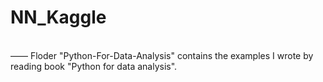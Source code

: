 # NN_Kaggle
</br>—— Floder "Python-For-Data-Analysis" contains the examples I wrote by reading book "Python for data analysis".
